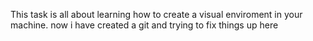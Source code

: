 This task is all about learning how to create a visual enviroment in your machine.
now i have created a git and trying to fix things up here

